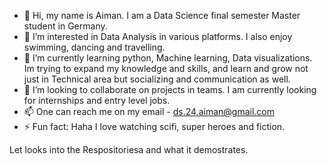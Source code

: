 - 👋 Hi, my name is Aiman. I am a Data Science final semester Master student in Germany.
- 👀 I’m interested in Data Analysis in various platforms. I also enjoy swimming, dancing and travelling.
- 🌱 I’m currently learning python, Machine learning, Data visualizations. Im trying to expand my knowledge and skills, and learn and grow not just in Technical area but socializing and communication as well.
- 💞️ I’m looking to collaborate on projects in teams. I am currently looking for internships and entry level jobs.
- 📫 One can reach me on my email - ds.24.aiman@gmail.com
- ⚡ Fun fact: Haha I love watching scifi, super heroes and fiction.

Let looks into the Respositoriesa and what it demostrates.
